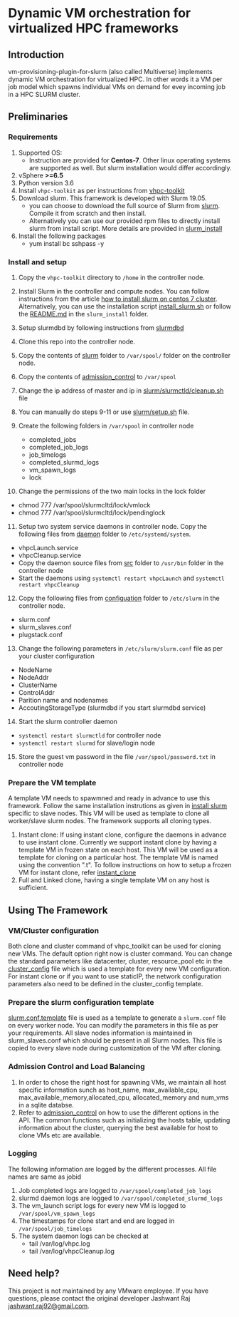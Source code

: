 
# Dynamic VM orchestration for virtualized HPC frameworks
## Introduction
vm-provisioning-plugin-for-slurm (also called Multiverse) implements dynamic VM orchestration for virtualized HPC. In other words it a VM per job model which spawns individual VMs on demand for evey incoming job in a HPC SLURM cluster.


## **Preliminaries** 

### Requirements

1. Supported OS: 
   * Instruction are provided for **Centos-7**. Other linux operating systems are supported as well. But slurm installation would differ accordingly. 
2. vSphere **>=6.5**
3. Python version 3.6
4. Install `vhpc-toolkit` as per instructions from [vhpc-toolkit](https://github.com/vmware/vhpc-toolkit)
5. Download slurm. This framework is developed with Slurm 19.05. 
    * you can choose to download the full source of Slurm from [slurm](https://www.schedmd.com/downloads.php). Compile it from scratch and then install.   
    * Alternatively you can use our provided rpm files to directly install 
    slurm from install script. More details are provided in [slurm_install](slurm_install/)
6. Install the following packages
   * yum install bc sshpass -y
   
### Install and setup

1. Copy the `vhpc-toolkit` directory to `/home` in the controller node. 

2. Install Slurm in the controller and compute nodes. You can follow instructions from the article [how to install slurm on centos 7 cluster](https://www.slothparadise.com/how-to-install-slurm-on-centos-7-cluster/). 
Alternatively, you can use the installation script 
[install_slurm.sh](slurm_install/install_slurm.sh) or follow the [README.md](slurm_install/README.md) in the `slurm_install` folder. 

3. Setup slurmdbd by following instructions from [slurmdbd](https://wiki.fysik.dtu.dk/niflheim/Slurm_database)

4. Clone this repo into the controller node.

5. Copy the contents of [slurm](slurm/) folder to `/var/spool/` folder on the controller node.

6. Copy the contents of [admission\_control](admission_control/) to `/var/spool`

7. Change the ip address of master and ip in [slurm/slurmctld/cleanup.sh](slurm/slurmctld/cleanup.sh) file

8. You can manually do steps 9-11 or use [slurm/setup.sh](slurm/setup.sh) file. 

9. Create the following folders in `/var/spool` in controller node
    * completed\_jobs
    * completed\_job\_logs
    * job\_timelogs
    * completed\_slurmd\_logs
    * vm\_spawn\_logs
    * lock

10. Change the permissions of the two main locks in the lock folder
   * chmod 777 /var/spool/slurmcltd/lock/vmlock
   * chmod 777 /var/spool/slurmcltd/lock/pendinglock
   
11. Setup two system service daemons in controller node. Copy the following files from [daemon](daemons/) folder to `/etc/systemd/system`.
   * vhpcLaunch.service
   * vhpcCleanup.service
   * Copy the daemon source files from [src](daemons/src) folder to `/usr/bin` folder in the controller node 
   * Start the daemons using `systemctl restart vhpcLaunch` and `systemctl restart vhpcCleanup`
   
12. Copy the following files from [configuation](configuration/) folder to `/etc/slurm` in the controller node.
   * slurm.conf
   * slurm\_slaves.conf
   * plugstack.conf
   
13. Change the following parameters in `/etc/slurm/slurm.conf` file as per your 
cluster configuration
   * NodeName
   * NodeAddr
   * ClusterName
   * ControlAddr
   * Parition name and nodenames
   * AccoutingStorageType (slurmdbd if you start slurmdbd service)
   
14. Start the slurm controller daemon 
   * `systemctl restart slurmctld` for controller node
   * `systemctl restart slurmd` for slave/login node
   
15. Store the guest vm password in the file `/var/spool/password.txt` in controller node
 
### Prepare the VM template
A template VM needs to spawmned and ready in advance to use this framework. Follow the same installation instrutions as given in [install slurm](https://www.slothparadise.com/how-to-install-slurm-on-centos-7-cluster/) specific to slave nodes.
This VM will be used as template to clone all worker/slave slurm nodes. The framework supports all cloning types.
1. Instant clone:
   If using instant clone, configure the daemons in advance to use instant clone. Currently we support instant clone by having a template VM in frozen state on each host. This VM will be used as a template for cloning on a particular host.
   The template VM is named using the convention "<hostipaddress>.t". To follow instructions on how to setup a frozen VM for instant clone, refer [instant_clone](hhttps://docs.vmware.com/en/VMware-vSphere/7.0/com.vmware.vsphere.vm_admin.doc/GUID-F559CE9C-2D8F-4F69-A846-56A1F4FC8529.html)
2. Full and Linked clone, having a single template VM on any host is sufficient. 

## **Using The Framework**
### VM/Cluster configuration
Both clone and cluster command of vhpc\_toolkit can be used for cloning new VMs. The default option right now is cluster command. You can change the standard parameters like datacenter, cluster, resource\_pool etc in the [cluster\_config](https://gitlab.eng.vmware.com/jgunasekaran/multiverse/blob/master/slurm/slurmctld/cluster_config) file which is used a template for every new VM configuration.
For instant clone or if you want to use staticIP, the network configuration parameters also need to be defined in the cluster_config template. 

### Prepare the slurm configuration template
[slurm.conf.template](slurm/slurm.conf.template) file is used as a template 
to generate a `slurm.conf` file on every worker node. You can modify the 
parameters in this file as per your requirements. All slave nodes information
 is maintained in slurm_slaves.conf which should be present in all Slurm nodes. 
This file is copied to every slave node during customization of the VM after cloning. 

### Admission Control and Load Balancing

1. In order to chose the right host for spawning VMs, we maintain all host specific information sunch as host\_name, max\_available\_cpu, max\_available\_memory,allocated\_cpu, allocated\_memory and num\_vms in a sqlite databse.
2. Refer to [admission_control](admission_control/) on how to use the 
different options in the API. The common functions such as initializing the hosts table, updating information about the cluster, querying the best available for host to clone VMs etc are available.
 
### Logging

The following information are logged by the different processes. All file names are same as jobid

1. Job completed logs are logged to `/var/spool/completed_job_logs`
2. slurmd daemon logs are logged to `/var/spool/completed_slurmd_logs`
3. The vm\_launch script logs for every new VM is logged to `/var/spool/vm_spawn_logs`
4. The timestamps for clone start and end are logged in `/var/spool/job_timelogs`
5. The system daemon logs can be checked at
   * tail /var/log/vhpc.log
   * tail /var/log/vhpcCleanup.log

## Need help?
This project is not maintained by any VMware employee. If you have questions, please contact the original developer Jashwant Raj <jashwant.raj92@gmail.com>.
